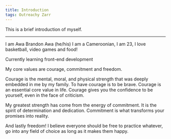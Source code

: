 ```yaml
---
title: Introduction
tags: Outreachy Zarr
---
```


This is a brief introduction of myself.

<!--more-->
---
I am Awa Brandon Awa (he/his) I am a Cameroonian, I am 23, I love basketball, video games and food!

Currently learning front-end development

My core values are courage, commitment and freedom.

Courage is the mental, moral, and physical strength that was deeply embedded in me by my family.  To have courage is to be brave. Courage is an essential core value in life. Courage gives you the 
confidence to be yourself, even in the face of criticism.

My greatest strength has come from the energy of commitment. It is the spirit of determination and dedication. Commitment is what transforms your promises into reality.

And lastly freedom! I believe everyone should be free to practice whatever, go into any field of choice as long as it makes them happy.